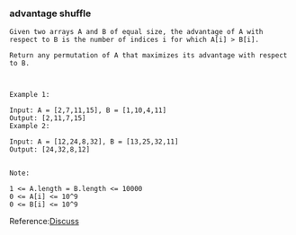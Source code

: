 ### advantage shuffle

```
Given two arrays A and B of equal size, the advantage of A with respect to B is the number of indices i for which A[i] > B[i].

Return any permutation of A that maximizes its advantage with respect to B.

 

Example 1:

Input: A = [2,7,11,15], B = [1,10,4,11]
Output: [2,11,7,15]
Example 2:

Input: A = [12,24,8,32], B = [13,25,32,11]
Output: [24,32,8,12]
 

Note:

1 <= A.length = B.length <= 10000
0 <= A[i] <= 10^9
0 <= B[i] <= 10^9
```

Reference:[Discuss](https://leetcode.com/problems/advantage-shuffle/discuss/149840/C%2B%2BJava-Greedy-Solution-Using-Map)
